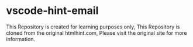 # vscode-hint-email
This Repository is created for learning purposes only, This Repository is cloned from the original htmlhint.com, Please visit the original site for more information.

